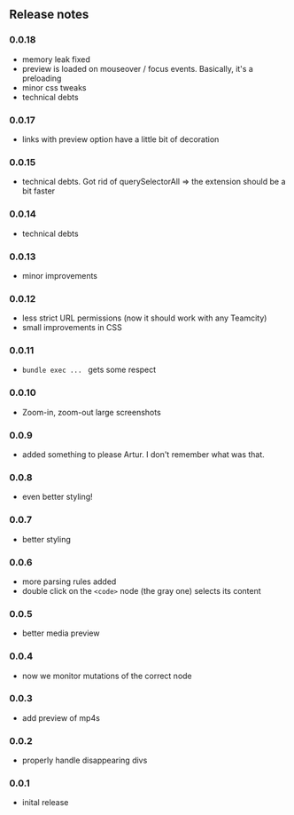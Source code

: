 

## Release notes

### 0.0.18

* memory leak fixed
* preview is loaded on mouseover / focus events. Basically, it's a preloading
* minor css tweaks
* technical debts

### 0.0.17

* links with preview option have a little bit of decoration

### 0.0.15

* technical debts. Got rid of querySelectorAll => the extension should be a bit faster

### 0.0.14

* technical debts

### 0.0.13

* minor improvements

### 0.0.12

* less strict URL permissions (now it should work with any Teamcity)
* small improvements in CSS

### 0.0.11

* `bundle exec ... ` gets some respect

### 0.0.10

* Zoom-in, zoom-out large screenshots

### 0.0.9

* added something to please Artur. I don't remember what was that.

### 0.0.8

* even better styling!

### 0.0.7

*  better styling

### 0.0.6

* more parsing rules added
* double click on the `<code>` node (the gray one) selects its content

### 0.0.5

* better media preview

### 0.0.4

* now we monitor mutations of the correct node

### 0.0.3

* add preview of mp4s

### 0.0.2

* properly handle disappearing divs

### 0.0.1

* inital release